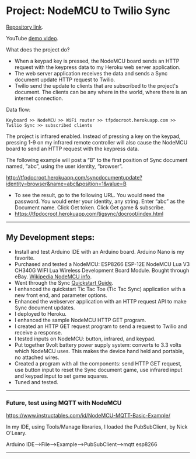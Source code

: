 # Project: NodeMCU to Twilio Sync

[Repository link](https://github.com/tigerfarm/arduino/tree/master/samples/IrNodemcuHttpWsSync).

YouTube [demo video](https://www.youtube.com/watch?v=GTzOTd_wcsk).

What does the project do?
+ When a keypad key is pressed, the NodeMCU board sends an HTTP request with the keypress data to my Heroku web server application.
+ The web server application receives the data and sends a Sync document update HTTP request to Twilio.
+ Twilio send the update to clients that are subscribed to the project's document.
    The clients can be any where in the world, where there is an internet connection.

Data flow:
````
Keyboard >> NodeMCU >> WiFi router >> tfpdocroot.herokuapp.com >> Twilio Sync >> subscribed clients
````

The project is infrared enabled. Instead of pressing a key on the keypad, 
pressing 1-9 on my infrared remote controller will also cause the NodeMCU board to send an HTTP request with the keypress data.

The following example will post a “B” to the first position of Sync document named, “abc”, using the user identity, “browser”.

http://tfpdocroot.herokuapp.com/syncdocumentupdate?identity=browser&name=abc&position=1&value=B

+ To see the result, go to the following URL. You would need the password.
You would enter your identity, any string. Enter “abc” as the Document name. Click Get token. Click Get game & subscribe.
+ https://tfpdocroot.herokuapp.com/tigsync/docroot/index.html

--------------------------------------------------------------------------------
## My Development steps:

+ Install and test Arduino IDE with an Arduino board. Arduino Nano is my favorite.
+ Purchased and tested a NodeMCU:
ESP8266 ESP-12E NodeMCU Lua V3 CH340G WIFI Lua Wireless Development Board Module.
Bought through eBay. [Wikipedia NodeMCU info](https://en.wikipedia.org/wiki/NodeMCU).
+ Went through the Sync [Quickstart Guide](https://www.twilio.com/docs/sync/quickstart/js).
+ I enhanced the quickstart Tic Tac Toe (Tic Tac Sync) application with a new front end, and parameter options.
+ Enhanced the webserver application with an HTTP request API to make Sync document updates.
+ I deployed to Heroku.
+ I enhanced the sample NodeMCU HTTP GET program.
+ I created an HTTP GET request program to send a request to Twilio and receive a response.
+ I tested inputs on NodeMCU: button, infrared, and keypad.
+ Put together 9volt battery power supply system: converts to 3.3 volts which NodeMCU uses.
    This makes the device hand held and portable, no attached wires.
+ Created a program with all the components:
send HTTP GET request,
use button input to reset the Sync document game,
use infrared input and keypad input to set game squares.
+ Tuned and tested.

--------------------------------------------------------------------------------
### Future, test using MQTT with NodeMCU

https://www.instructables.com/id/NodeMCU-MQTT-Basic-Example/

In my IDE, using Tools/Manage libraries, I loaded the PubSubClient, by Nick O'Leary.

Arduino IDE–>File–>Example–>PubSubClient–>mqtt esp8266

--------------------------------------------------------------------------------
